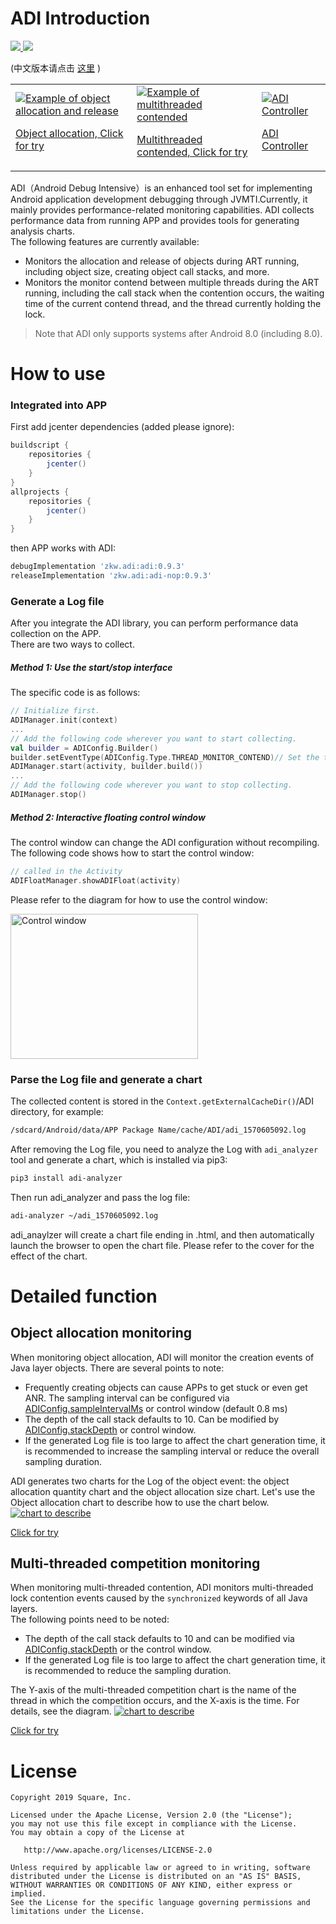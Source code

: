 # ADI Introduction
<a href='https://bintray.com/zkwlx/ADI/zkw.adi/0.9.3/link'>
  <img src='https://api.bintray.com/packages/zkwlx/ADI/zkw.adi/images/download.svg?version=0.9.3'>
</a>
<a href='https://github.com/zkwlx/ADI/blob/master/LICENSE'>
  <img src='https://img.shields.io/github/license/zkwlx/ADI'>
</a>

(中文版本请点击 [这里](https://github.com/zkwlx/ADI/wiki/ADI-%E7%AE%80%E4%BB%8B) )

<p>
<table cellspacing="10">
<tr>

  <td>
  <a href="https://zkwlx.github.io/ADI/docs/adi_对象分配.html">
  <img alt="Example of object allocation and release" src="docs/对象分配与释放.png"  />
    <p/>Object allocation, Click for try
  </a>

  </td>

  <td>
  <a href="https://zkwlx.github.io/ADI/docs/adi_线程竞争.html">
  <img alt="Example of multithreaded contended" src="docs/多线程竞争.png" />
    <p/>Multithreaded contended, Click for try
  </a>
  </td>

  <td>
  <a href="https://github.com/zkwlx/ADI/blob/master/docs/adi_screenshot.png">
  <img alt="ADI Controller" src="docs/adi_screenshot.png" />
    <p/>ADI Controller
  </a>
  </td>

</tr>
</table>
</p>

ADI（Android Debug Intensive）is an enhanced tool set for implementing Android application development debugging through JVMTI.Currently, it mainly provides performance-related monitoring capabilities.
ADI collects performance data from running APP and provides tools for generating analysis charts.  
The following features are currently available:
* Monitors the allocation and release of objects during ART running, including object size, creating object call stacks, and more.
* Monitors the monitor contend between multiple threads during the ART running, including the call stack when the contention occurs, the waiting time of the current contend thread, and the thread currently holding the lock.
> Note that ADI only supports systems after Android 8.0 (including 8.0).
# How to use
### Integrated into APP
First add jcenter dependencies (added please ignore):
```gradle
buildscript {
    repositories {
        jcenter()
    }
}
allprojects {
    repositories {
        jcenter()
    }
}
```
then APP works with ADI:
```gradle
debugImplementation 'zkw.adi:adi:0.9.3'
releaseImplementation 'zkw.adi:adi-nop:0.9.3'
```
### Generate a Log file
After you integrate the ADI library, you can perform performance data collection on the APP.  
There are two ways to collect.
##### Method 1: Use the start/stop interface
The specific code is as follows:
```kotlin
// Initialize first.
ADIManager.init(context)
...
// Add the following code wherever you want to start collecting.
val builder = ADIConfig.Builder()
builder.setEventType(ADIConfig.Type.THREAD_MONITOR_CONTEND)// Set the type of event to monitor.
ADIManager.start(activity, builder.build())
...
// Add the following code wherever you want to stop collecting.
ADIManager.stop()
```
##### Method 2: Interactive floating control window
The control window can change the ADI configuration without recompiling.  
The following code shows how to start the control window:
```kotlin
// called in the Activity
ADIFloatManager.showADIFloat(activity)
```
Please refer to the diagram for how to use the control window:

<img width="300" height="232" alt="Control window" src="docs/adi_float.png" />

### Parse the Log file and generate a chart
The collected content is stored in the `Context.getExternalCacheDir()`/ADI directory, for example:
```bash
/sdcard/Android/data/APP Package Name/cache/ADI/adi_1570605092.log
```
After removing the Log file, you need to analyze the Log with `adi_analyzer` tool and generate a chart, which is installed via pip3:
```bash
pip3 install adi-analyzer
```
Then run adi_analyzer and pass the log file:
```bash
adi-analyzer ~/adi_1570605092.log
```
adi_anaylzer will create a chart file ending in .html, and then automatically launch the browser to open the chart file. Please refer to the cover for the effect of the chart.

# Detailed function
## Object allocation monitoring
When monitoring object allocation, ADI will monitor the creation events of Java layer objects. There are several points to note:
* Frequently creating objects can cause APPs to get stuck or even get ANR. The sampling interval can be configured via [ADIConfig.sampleIntervalMs](https://github.com/zkwlx/ADI/blob/master/adi_lib/adi/src/main/java/com/adi/ADIConfig.java#L68) or control window (default 0.8 ms)
* The depth of the call stack defaults to 10. Can be modified by [ADIConfig.stackDepth](https://github.com/zkwlx/ADI/blob/master/adi_lib/adi/src/main/java/com/adi/ADIConfig.java#L68) or control window.
* If the generated Log file is too large to affect the chart generation time, it is recommended to increase the sampling interval or reduce the overall sampling duration.

ADI generates two charts for the Log of the object event: the object allocation quantity chart and the object allocation size chart. Let's use the Object allocation chart to describe how to use the chart below.
<a href="https://zkwlx.github.io/ADI/docs/adi_对象分配.html">
 <img alt="chart to describe" src="docs/对象分配图表图解.png" />
 <p/>Click for try
</a>

## Multi-threaded competition monitoring
When monitoring multi-threaded contention, ADI monitors multi-threaded lock contention events caused by the `synchronized` keywords of all Java layers.  
The following points need to be noted:
* The depth of the call stack defaults to 10 and can be modified via [ADIConfig.stackDepth](https://github.com/zkwlx/ADI/blob/master/adi_lib/adi/src/main/java/com/adi/ADIConfig.java#L68) or the control window.
* If the generated Log file is too large to affect the chart generation time, it is recommended to reduce the sampling duration.

The Y-axis of the multi-threaded competition chart is the name of the thread in which the competition occurs, and the X-axis is the time. For details, see the diagram.
<a href="https://zkwlx.github.io/ADI/docs/adi_线程竞争.html">
 <img alt="chart to describe" src="docs/线程竞争图表图解.png" />
 <p/>Click for try
</a>

# License
```
Copyright 2019 Square, Inc.

Licensed under the Apache License, Version 2.0 (the "License");
you may not use this file except in compliance with the License.
You may obtain a copy of the License at

   http://www.apache.org/licenses/LICENSE-2.0

Unless required by applicable law or agreed to in writing, software
distributed under the License is distributed on an "AS IS" BASIS,
WITHOUT WARRANTIES OR CONDITIONS OF ANY KIND, either express or implied.
See the License for the specific language governing permissions and
limitations under the License.
```
